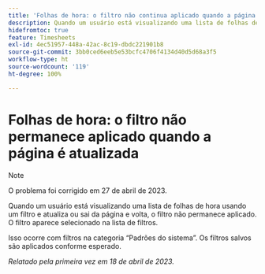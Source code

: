```yaml
---
title: 'Folhas de hora: o filtro não continua aplicado quando a página é atualizada'
description: Quando um usuário está visualizando uma lista de folhas de hora usando um filtro e atualiza ou sai da página e volta, o filtro não permanece aplicado. O filtro aparece selecionado na lista de filtros.
hidefromtoc: true
feature: Timesheets
exl-id: 4ec51957-448a-42ac-8c19-dbdc221901b8
source-git-commit: 3bb0ced6eeb5e53bcfc4706f4134d40d5d68a3f5
workflow-type: ht
source-wordcount: '119'
ht-degree: 100%

---
```


# Folhas de hora: o filtro não permanece aplicado quando a página é atualizada

>[!NOTE]
>
>O problema foi corrigido em 27 de abril de 2023.

Quando um usuário está visualizando uma lista de folhas de hora usando um filtro e atualiza ou sai da página e volta, o filtro não permanece aplicado. O filtro aparece selecionado na lista de filtros.

Isso ocorre com filtros na categoria “Padrões do sistema”. Os filtros salvos são aplicados conforme esperado.

_Relatado pela primeira vez em 18 de abril de 2023._
